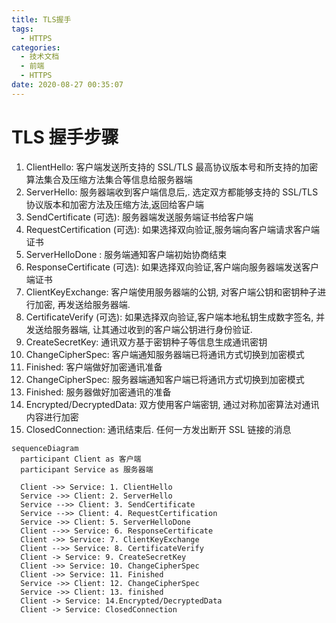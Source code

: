 ```yaml
---
title: TLS握手
tags:
  - HTTPS
categories:
  - 技术文档
  - 前端
  - HTTPS
date: 2020-08-27 00:35:07
---
```


# TLS 握手步骤

1. ClientHello: 客户端发送所支持的 SSL/TLS 最高协议版本号和所支持的加密算法集合及压缩方法集合等信息给服务器端
2. ServerHello: 服务器端收到客户端信息后,. 选定双方都能够支持的 SSL/TLS 协议版本和加密方法及压缩方法,返回给客户端
3. SendCertificate (可选): 服务器端发送服务端证书给客户端
4. RequestCertification (可选): 如果选择双向验证,服务端向客户端请求客户端证书
5. ServerHelloDone : 服务端通知客户端初始协商结束
6. ResponseCertificate (可选): 如果选择双向验证,客户端向服务器端发送客户端证书
7. ClientKeyExchange: 客户端使用服务器端的公钥, 对客户端公钥和密钥种子进行加密, 再发送给服务器端.
8. CertificateVerify (可选): 如果选择双向验证,客户端本地私钥生成数字签名, 并发送给服务器端, 让其通过收到的客户端公钥进行身份验证.
9. CreateSecretKey: 通讯双方基于密钥种子等信息生成通讯密钥
10. ChangeCipherSpec: 客户端通知服务器端已将通讯方式切换到加密模式
11. Finished: 客户端做好加密通讯准备
12. ChangeCipherSpec: 服务器端通知客户端已将通讯方式切换到加密模式
13. Finished: 服务器做好加密通讯的准备
14. Encrypted/DecryptedData: 双方使用客户端密钥, 通过对称加密算法对通讯内容进行加密
15. ClosedConnection: 通讯结束后. 任何一方发出断开 SSL 链接的消息

```mermaid
sequenceDiagram
  participant Client as 客户端
  participant Service as 服务器端

  Client ->> Service: 1. ClientHello
  Service ->> Client: 2. ServerHello
  Service -->> Client: 3. SendCertificate
  Service -->> Client: 4. RequestCertification
  Service ->> Client: 5. ServerHelloDone
  Client -->> Service: 6. ResponseCertificate
  Client ->> Service: 7. ClientKeyExchange
  Client -->> Service: 8. CertificateVerify
  Client -> Service: 9. CreateSecretKey
  Client ->> Service: 10. ChangeCipherSpec
  Client ->> Service: 11. Finished
  Service ->> Client: 12. ChangeCipherSpec
  Service ->> Client: 13. finished
  Client -> Service: 14.Encrypted/DecryptedData
  Client -> Service: ClosedConnection 
```